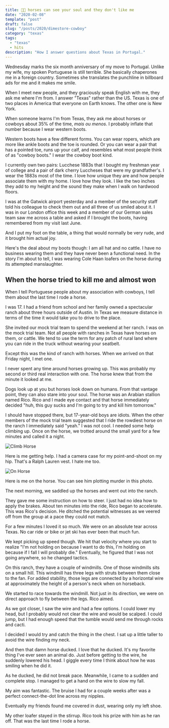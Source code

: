 ```yaml
---
title: 🤠🐎 horses can see your soul and they don't like me
date: "2020-02-08"
template: "post"
draft: false
slug: "/posts/2020/dimestore-cowboy"
category: "texas"
tags:
  - "texas"
  - hits
description: "How I answer questions about Texas in Portugal."
---
```


Wednesday marks the six month anniversary of my move to Portugal. Unlike my wife, my spoken Portuguese is still terrible. She basically chaperones me in a foreign country. Sometimes she translates the punchline in billboard ads for me and it makes me smile.

When I meet new people, and they graciously speak English with me, they ask me where I'm from. I answer "Texas" rather than the US. Texas is one of two places in America that everyone on Earth knows. The other one is New York.

When someone learns I'm from Texas, they ask me about horses or cowboys about 35% of the time, _mais ou menos_. I probably inflate that number because I wear western boots.

Western boots have a few different forms. You can wear ropers, which are more like ankle boots and the toe is rounded. Or you can wear a pair that has a pointed toe, runs up your calf, and resembles what most people think of as "cowboy boots." I wear the cowboy boot kind.

I currently own two pairs: Lucchese 1883s that I bought my freshman year of college and a pair of dark cherry Luccheses that were my grandfather's. I wear the 1883s most of the time. I love how unique they are and how people associate them with my home. I love how they look. I like the two inches they add to my height and the sound they make when I walk on hardwood floors.

I was at the Gatwick airport yesterday and a member of the security staff told his colleague to check them out and all three of us smiled about it. I was in our London office this week and a member of our German sales team saw me across a table and asked if I brought the boots, having remembered from my visit last June.

And I put my foot on the table, a thing that would normally be very rude, and it brought him actual joy.

Here's the deal about my boots though: I am all hat and no cattle. I have no business wearing them and they have never been a functional need. In the story I'm about to tell, I was wearing Cole Haan loafers on the horse during its attempted manslaughter.

## When the horse tried to kill me and almost won

When I tell Portuguese people about my association with cowboys, I tell them about the last time I rode a horse.

I was 17. I had a friend from school and her family owned a spectacular ranch about three hours outside of Austin. In Texas we measure distance in terms of the time it would take you to drive to the place.

She invited our mock trial team to spend the weekend at her ranch. I was on the mock trial team. Not all people with ranches in Texas have horses on them, or cattle. We tend to use the term for any patch of rural land where you can ride in the truck without wearing your seatbelt.

Except this was the kind of ranch with horses. When we arrived on that Friday night, I met one.

I never spent any time around horses growing up. This was probably my second or third real interaction with one. The horse  knew that from the minute it looked at me.

Dogs look up at you but horses look down on humans. From that vantage point, they can also stare into your soul. The horse was an Arabian stallion named Rico. Rico and I made eye contact and that horse immediately decided "huh, this guy sucks and I'm going to try and kill him tomorrow."

I should have stopped there, but 17-year-old boys are idiots. When the other members of the mock trial team suggested that I ride the rowdiest horse on the ranch I immediately said "yeah." I was not cool. I needed some help climbing up. Once on the horse, we trotted around the small yard for a few minutes and called it a night.

![Climb Horse](https://imagedelivery.net/BO71HffCLgVKrpfgjL7r7Q/e887ab7a-f8c2-43e6-ebad-c869f3865200/public)

Here is me getting help. I had a camera case for my point-and-shoot on my hip. That's a Ralph Lauren vest. I hate me too.

![On Horse](https://imagedelivery.net/BO71HffCLgVKrpfgjL7r7Q/1c296a6a-2ef2-4c35-6bb5-80fafc878800/public)

Here is me on the horse. You can see him plotting murder in this photo.

The next morning, we saddled up the horses and went out into the ranch.

They gave me some instruction on how to steer. I just had no idea how to apply the brakes. About ten minutes into the ride, Rico began to accelerate. This was Rico's decision. He ditched the potential witnesses as we veered off from the group at a pace they could not match.

For a few minutes I loved it so much. We were on an absolute tear across Texas. No car ride or bike or jet ski has ever been that much fun.

We kept picking up speed though. We hit that velocity where you start to realize "I'm not holding on because I want to do this, I'm holding on because if I fall I will probably die." Eventually, he figured that I was not going anywhere, so he changed tactics.

On this ranch, they have a couple of windmills. One of those windmills sits on a small hill. This windmill has three legs with struts between them close to the fan. For added stability, those legs are connected by a horizontal wire at approximately the height of a person's neck when on horseback.

We started to race towards the windmill. Not just in its direction, we were on direct approach to fly between the legs. Rico aimed.

As we got closer, I saw the wire and had a few options. I could lower my head, but I probably would not clear the wire and would be scalped. I could jump, but I had enough speed that the tumble would send me through rocks and cacti.

I decided I would try and catch the thing in the chest. I sat up a little taller to avoid the wire finding my neck.

And then that damn horse ducked. I love that he ducked. It's my favorite thing I've ever seen an animal do. Just before getting to the wire, he suddenly lowered his head. I giggle every time I think about how he was smiling when he did it.

As he ducked, he did not break pace. Meanwhile, I came to a sudden and complete stop. I managed to get a hand on the wire to slow my fall.

My aim was fantastic. The bruise I had for a couple weeks after was a perfect connect-the-dot line across my nipples.

Eventually my friends found me covered in dust, wearing only my left shoe.

My other loafer stayed in the stirrup. Rico took his prize with him as he ran off. That was the last time I rode a horse.